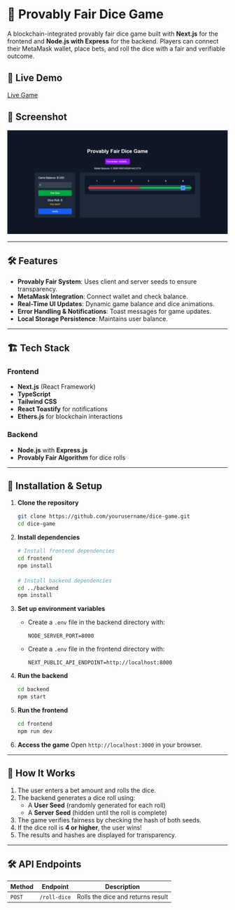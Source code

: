 # 🎲 Provably Fair Dice Game

A blockchain-integrated provably fair dice game built with **Next.js** for the frontend and **Node.js with Express** for the backend. Players can connect their MetaMask wallet, place bets, and roll the dice with a fair and verifiable outcome.

## 🚀 Live Demo

[Live Game](https://provably-fair-dice-game-74dz.vercel.app/)

## 📸 Screenshot

![Game Screenshot](/frontend/public/screenshot.png)

---

## 🛠️ Features

- **Provably Fair System**: Uses client and server seeds to ensure transparency.
- **MetaMask Integration**: Connect wallet and check balance.
- **Real-Time UI Updates**: Dynamic game balance and dice animations.
- **Error Handling & Notifications**: Toast messages for game updates.
- **Local Storage Persistence**: Maintains user balance.

---

## 🏗️ Tech Stack

### Frontend

- **Next.js** (React Framework)
- **TypeScript**
- **Tailwind CSS**
- **React Toastify** for notifications
- **Ethers.js** for blockchain interactions

### Backend

- **Node.js** with **Express.js**
- **Provably Fair Algorithm** for dice rolls

---

## 🔧 Installation & Setup

1. **Clone the repository**

   ```sh
   git clone https://github.com/yourusername/dice-game.git
   cd dice-game
   ```

2. **Install dependencies**

   ```sh
   # Install frontend dependencies
   cd frontend
   npm install

   # Install backend dependencies
   cd ../backend
   npm install
   ```

3. **Set up environment variables**

   - Create a `.env` file in the backend directory with:
     ```env
     NODE_SERVER_PORT=8000
     ```
   - Create a `.env` file in the frontend directory with:
     ```env
     NEXT_PUBLIC_API_ENDPOINT=http://localhost:8000
     ```

4. **Run the backend**

   ```sh
   cd backend
   npm start
   ```

5. **Run the frontend**

   ```sh
   cd frontend
   npm run dev
   ```

6. **Access the game** Open `http://localhost:3000` in your browser.

---

## 🔐 How It Works

1. The user enters a bet amount and rolls the dice.
2. The backend generates a dice roll using:
   - A **User Seed** (randomly generated for each roll)
   - A **Server Seed** (hidden until the roll is complete)
3. The game verifies fairness by checking the hash of both seeds.
4. If the dice roll is **4 or higher**, the user wins!
5. The results and hashes are displayed for transparency.

---

## 🛠️ API Endpoints

| Method | Endpoint        | Description                       |
| ------ | --------------- | --------------------------------- |
| `POST` | `/roll-dice`    | Rolls the dice and returns result |

